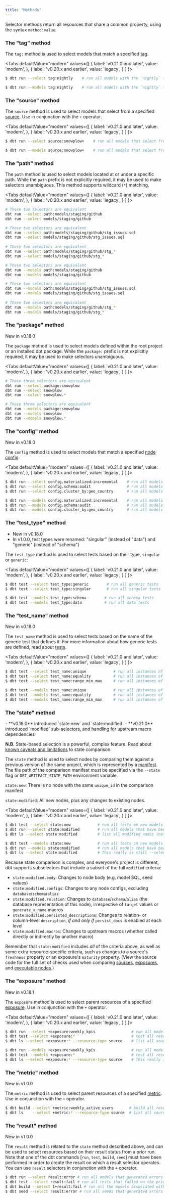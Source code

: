```yaml
---
title: "Methods"
---
```


Selector methods return all resources that share a common property, using the
syntax `method:value`.

### The "tag" method
The `tag:` method is used to select models that match a specified [tag](resource-configs/tags).

<Tabs
  defaultValue="modern"
  values={[
    { label: 'v0.21.0 and later', value: 'modern', },
    { label: 'v0.20.x and earlier', value: 'legacy', }
  ]
}>
<TabItem value="modern">

  ```bash
  $ dbt run --select tag:nightly    # run all models with the `nightly` tag
  ```

</TabItem>
<TabItem value="legacy">

  ```bash
  $ dbt run --models tag:nightly    # run all models with the `nightly` tag
  ```

</TabItem>
</Tabs>

### The "source" method
The `source` method is used to select models that select from a specified [source](using-sources). Use in conjunction with the `+` operator.

<Tabs
  defaultValue="modern"
  values={[
    { label: 'v0.21.0 and later', value: 'modern', },
    { label: 'v0.20.x and earlier', value: 'legacy', }
  ]
}>
<TabItem value="modern">

  ```bash
  $ dbt run --select source:snowplow+    # run all models that select from Snowplow sources
  ```

</TabItem>
<TabItem value="legacy">

  ```bash
  $ dbt run --models source:snowplow+    # run all models that select from Snowplow sources
  ```

</TabItem>
</Tabs>

### The "path" method
The `path` method is used to select models located at or under a specific path.
While the `path` prefix is not explicitly required, it may be used to make
selectors unambiguous. This method supports wildcard (`*`) matching.

<Tabs
  defaultValue="modern"
  values={[
    { label: 'v0.21.0 and later', value: 'modern', },
    { label: 'v0.20.x and earlier', value: 'legacy', }
  ]
}>
<TabItem value="modern">


```bash
# These two selectors are equivalent
dbt run --select path:models/staging/github
dbt run --select models/staging/github

# These two selectors are equivalent
dbt run --select path:models/staging/github/stg_issues.sql
dbt run --select models/staging/github/stg_issues.sql
  
# These two selectors are equivalent
dbt run --select path:models/staging/github/stg_*
dbt run --select models/staging/github/stg_*
```

</TabItem>
<TabItem value="legacy">


```bash
# These two selectors are equivalent
dbt run --models path:models/staging/github
dbt run --models models/staging/github

# These two selectors are equivalent
dbt run --models path:models/staging/github/stg_issues.sql
dbt run --models models/staging/github/stg_issues.sql
  
# These two selectors are equivalent
dbt run --models path:models/staging/github/stg_*
dbt run --models models/staging/github/stg_*
```
</TabItem>
</Tabs>

### The "package" method
<Changelog>New in v0.18.0</Changelog>

The `package` method is used to select models defined within the root project
or an installed dbt package. While the `package:` prefix is not explicitly required, it may be used to make
selectors unambiguous.

<Tabs
  defaultValue="modern"
  values={[
    { label: 'v0.21.0 and later', value: 'modern', },
    { label: 'v0.20.x and earlier', value: 'legacy', }
  ]
}>
<TabItem value="modern">

  ```bash
  # These three selectors are equivalent
  dbt run --select package:snowplow
  dbt run --select snowplow
  dbt run --select snowplow.*
  ```

</TabItem>
<TabItem value="legacy">


  ```bash
  # These three selectors are equivalent
  dbt run --models package:snowplow
  dbt run --models snowplow
  dbt run --models snowplow.*
  ```

</TabItem>
</Tabs>

### The "config" method
<Changelog>New in v0.18.0</Changelog>

The `config` method is used to select models that match a specified [node config](configs-and-properties).

<Tabs
  defaultValue="modern"
  values={[
    { label: 'v0.21.0 and later', value: 'modern', },
    { label: 'v0.20.x and earlier', value: 'legacy', }
  ]
}>
<TabItem value="modern">

  ```bash
  $ dbt run --select config.materialized:incremental    # run all models that are materialized incrementally
  $ dbt run --select config.schema:audit                # run all models that are created in the `audit` schema
  $ dbt run --select config.cluster_by:geo_country      # run all models clustered by `geo_country`
  ```

</TabItem>
<TabItem value="legacy">

  ```bash
  $ dbt run --models config.materialized:incremental    # run all models that are materialized incrementally
  $ dbt run --models config.schema:audit                # run all models that are created in the `audit` schema
  $ dbt run --models config.cluster_by:geo_country      # run all models clustered by `geo_country`
  ```

</TabItem>
</Tabs>

### The "test_type" method
<Changelog>

- New in v0.18.0
- In v1.0.0, test types were renamed: "singular" (instead of "data") and "generic" (instead of "schema")

</Changelog>

The `test_type` method is used to select tests based on their type, `singular` or `generic`:

<Tabs
  defaultValue="modern"
  values={[
    { label: 'v0.21.0 and later', value: 'modern', },
    { label: 'v0.20.x and earlier', value: 'legacy', }
  ]
}>
<TabItem value="modern">

  ```bash
  $ dbt test --select test_type:generic        # run all generic tests
  $ dbt test --select test_type:singular       # run all singular tests
  ```

</TabItem>
<TabItem value="legacy">

  ```bash
  $ dbt test --models test_type:schema        # run all schema tests
  $ dbt test --models test_type:data          # run all data tests
  ```

</TabItem>
</Tabs>

### The "test_name" method
<Changelog>New in v0.18.0</Changelog>

The `test_name` method is used to select tests based on the name of the generic test
that defines it. For more information about how generic tests are defined, read about
[tests](building-a-dbt-project/tests).

<Tabs
  defaultValue="modern"
  values={[
    { label: 'v0.21.0 and later', value: 'modern', },
    { label: 'v0.20.x and earlier', value: 'legacy', }
  ]
}>
<TabItem value="modern">

  ```bash
  $ dbt test --select test_name:unique            # run all instances of the `unique` test
  $ dbt test --select test_name:equality          # run all instances of the `dbt_utils.equality` test
  $ dbt test --select test_name:range_min_max     # run all instances of a custom schema test defined in the local project, `range_min_max`
  ```

</TabItem>
<TabItem value="legacy">


  ```bash
  $ dbt test --models test_name:unique            # run all instances of the `unique` test
  $ dbt test --models test_name:equality          # run all instances of the `dbt_utils.equality` test
  $ dbt test --models test_name:range_min_max     # run all instances of a custom schema test defined in the local project, `range_min_max`
  ```

</TabItem>
</Tabs>

### The "state" method
<Changelog>
    - **v0.18.0** introduced `state:new` and `state:modified`
    - **v0.21.0** introduced `modified` sub-selectors, and handling for upstream macro dependencies
</Changelog>

**N.B.** State-based selection is a powerful, complex feature. Read about [known caveats and limitations](node-selection/state-comparison-caveats) to state comparison.

The `state` method is used to select nodes by comparing them against a previous version of the same project, which is represented by a [manifest](artifacts/manifest-json). The file path of the comparison manifest _must_ be specified via the `--state` flag or `DBT_ARTIFACT_STATE_PATH` environment variable.

`state:new`: There is no node with the same `unique_id` in the comparison manifest

`state:modified`: All new nodes, plus any changes to existing nodes.

<Tabs
  defaultValue="modern"
  values={[
    { label: 'v0.21.0 and later', value: 'modern', },
    { label: 'v0.20.x and earlier', value: 'legacy', }
  ]
}>
<TabItem value="modern">

  ```bash
  $ dbt test --select state:new            # run all tests on new models + and new tests on old models
  $ dbt run --select state:modified        # run all models that have been modified
  $ dbt ls --select state:modified         # list all modified nodes (not just models)
  ```

</TabItem>
<TabItem value="legacy">

  ```bash
  $ dbt test --models state:new            # run all tests on new models + and new tests on old models
  $ dbt run --models state:modified        # run all models that have been modified
  $ dbt ls --select state:modified         # This really is still --select! list all modified nodes (not just models)
  ```

</TabItem>
</Tabs>

Because state comparison is complex, and everyone's project is different, dbt supports subselectors that include a subset of the full `modified` criteria:
- `state:modified.body`: Changes to node body (e.g. model SQL, seed values)
- `state:modified.configs`: Changes to any node configs, excluding `database`/`schema`/`alias`
- `state:modified.relation`: Changes to `database`/`schema`/`alias` (the database representation of this node), irrespective of `target` values or `generate_x_name` macros
- `state:modified.persisted_descriptions`: Changes to relation- or column-level `description`, _if and only if_ `persist_docs` is enabled at each level
- `state:modified.macros`: Changes to upstream macros (whether called directly or indirectly by another macro)

Remember that `state:modified` includes _all_ of the criteria above, as well as some extra resource-specific criteria, such as changes to a source's `freshness` property or an exposure's `maturity` property. (View the source code for the full set of checks used when comparing [sources](https://github.com/dbt-labs/dbt-core/blob/9e796671dd55d4781284d36c035d1db19641cd80/core/dbt/contracts/graph/parsed.py#L660-L681), [exposures](https://github.com/dbt-labs/dbt-core/blob/9e796671dd55d4781284d36c035d1db19641cd80/core/dbt/contracts/graph/parsed.py#L768-L783), and [executable nodes](https://github.com/dbt-labs/dbt-core/blob/9e796671dd55d4781284d36c035d1db19641cd80/core/dbt/contracts/graph/parsed.py#L319-L330).)

### The "exposure" method
<Changelog>New in v0.18.1</Changelog>

The `exposure` method is used to select parent resources of a specified [exposure](exposures). Use in conjunction with the `+` operator.

<Tabs
  defaultValue="modern"
  values={[
    { label: 'v0.21.0 and later', value: 'modern', },
    { label: 'v0.20.x and earlier', value: 'legacy', }
  ]
}>
<TabItem value="modern">

  ```bash
  $ dbt run --select +exposure:weekly_kpis                # run all models that feed into the weekly_kpis exposure
  $ dbt test --select +exposure:*                         # test all resources upstream of all exposures
  $ dbt ls --select +exposure:* --resource-type source    # list all sources upstream of all exposures
  ```

</TabItem>
<TabItem value="legacy">

  ```bash
  $ dbt run --models +exposure:weekly_kpis                # run all models that feed into the weekly_kpis exposure
  $ dbt test --models +exposure:*                         # test all resources upstream of all exposures
  $ dbt ls --select +exposure:* --resource-type source    # This really is still --select! list all sources upstream of all exposures
  ```

</TabItem>
</Tabs>

### The "metric" method
<Changelog>New in v1.0.0</Changelog>

The `metric` method is used to select parent resources of a specified [metric](metrics). Use in conjunction with the `+` operator.

```bash
$ dbt build --select +metric:weekly_active_users       # build all resources upstream of weekly_active_users metric
$ dbt ls    --select +metric:* --resource-type source  # list all source tables upstream of all metrics
```

### The "result" method
<Changelog>New in v1.0.0</Changelog>

The `result` method is related to the `state` method described above, and can be used to select resources based on their result status from a prior run. Note that one of the dbt commands [`run`, `test`, `build`, `seed`] must have been performed in order to create the result on which a result selector operates. You can use `result` selectors in conjunction with the `+` operator.

```bash
$ dbt run --select result:error # run all models that generated errors on the prior invocation of dbt run
$ dbt test --select result:fail # run all tests that failed on the prior invocation of dbt test
$ dbt build --select 1+result:fail # run all the models associated with failed tests from the prior invocation of dbt build
$ dbt seed --select result:error # run all seeds that generated errors on the prior invocation of dbt seed.
```
